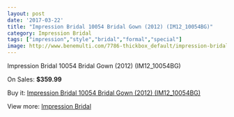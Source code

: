 ```yaml
---
layout: post
date: '2017-03-22'
title: "Impression Bridal 10054 Bridal Gown (2012) (IM12_10054BG)"
category: Impression Bridal
tags: ["impression","style","bridal","formal","special"]
image: http://www.benemulti.com/7786-thickbox_default/impression-bridal-10054-bridal-gown-2012-im1210054bg.jpg
---
```

Impression Bridal 10054 Bridal Gown (2012) (IM12_10054BG)

On Sales: **$359.99**
<a href="https://www.benemulti.com/en/impression-bridal/2979-impression-bridal-10054-bridal-gown-2012-im1210054bg.html"><amp-img layout="responsive" width="600" height="600" src="//www.benemulti.com/7786-thickbox_default/impression-bridal-10054-bridal-gown-2012-im1210054bg.jpg" alt="Impression Bridal 10054 Bridal Gown (2012) (IM12_10054BG) 0" /></a>
<a href="https://www.benemulti.com/en/impression-bridal/2979-impression-bridal-10054-bridal-gown-2012-im1210054bg.html"><amp-img layout="responsive" width="600" height="600" src="//www.benemulti.com/7788-thickbox_default/impression-bridal-10054-bridal-gown-2012-im1210054bg.jpg" alt="Impression Bridal 10054 Bridal Gown (2012) (IM12_10054BG) 1" /></a>
<a href="https://www.benemulti.com/en/impression-bridal/2979-impression-bridal-10054-bridal-gown-2012-im1210054bg.html"><amp-img layout="responsive" width="600" height="600" src="//www.benemulti.com/7787-thickbox_default/impression-bridal-10054-bridal-gown-2012-im1210054bg.jpg" alt="Impression Bridal 10054 Bridal Gown (2012) (IM12_10054BG) 2" /></a>

Buy it: [Impression Bridal 10054 Bridal Gown (2012) (IM12_10054BG)](https://www.benemulti.com/en/impression-bridal/2979-impression-bridal-10054-bridal-gown-2012-im1210054bg.html "Impression Bridal 10054 Bridal Gown (2012) (IM12_10054BG)")

View more: [Impression Bridal](https://www.benemulti.com/en/31-impression-bridal "Impression Bridal")
